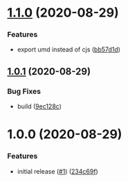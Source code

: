 # [1.1.0](https://github.com/seleb/markov-multi-order/compare/v1.0.1...v1.1.0) (2020-08-29)


### Features

* export umd instead of cjs ([bb57d1d](https://github.com/seleb/markov-multi-order/commit/bb57d1ddff18c4ffa5ce7807fd61ddf126ad371b))

## [1.0.1](https://github.com/seleb/markov-multi-order/compare/v1.0.0...v1.0.1) (2020-08-29)


### Bug Fixes

* build ([9ec128c](https://github.com/seleb/markov-multi-order/commit/9ec128cb7524976d07dea1bace34682b320156f9))

# 1.0.0 (2020-08-29)


### Features

* initial release ([#1](https://github.com/seleb/markov-multi-order/issues/1)) ([234c69f](https://github.com/seleb/markov-multi-order/commit/234c69f01743f057b85287bba44ed5d1ffccba3f))
